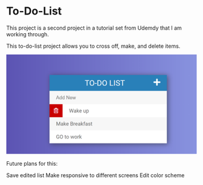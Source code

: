 # To-Do-List

This project is a second project in a tutorial set from Udemdy that I am working through.

This to-do-list project allows you to cross off, make, and delete items. 


![preview](https://github.com/Alira-Coffman/To-Do-List/blob/master/example.PNG)

Future plans for this:

 Save edited list
 Make responsive to different screens
 Edit color scheme
